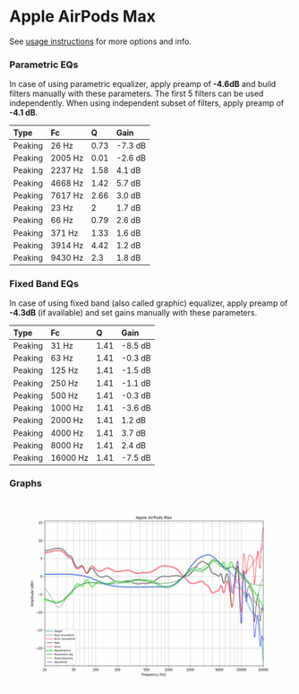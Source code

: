 # Apple AirPods Max
See [usage instructions](https://github.com/jaakkopasanen/AutoEq#usage) for more options and info.

### Parametric EQs
In case of using parametric equalizer, apply preamp of **-4.6dB** and build filters manually
with these parameters. The first 5 filters can be used independently.
When using independent subset of filters, apply preamp of **-4.1 dB**.

| Type    | Fc      |    Q | Gain    |
|:--------|:--------|:-----|:--------|
| Peaking | 26 Hz   | 0.73 | -7.3 dB |
| Peaking | 2005 Hz | 0.01 | -2.6 dB |
| Peaking | 2237 Hz | 1.58 | 4.1 dB  |
| Peaking | 4668 Hz | 1.42 | 5.7 dB  |
| Peaking | 7617 Hz | 2.66 | 3.0 dB  |
| Peaking | 23 Hz   | 2    | 1.7 dB  |
| Peaking | 66 Hz   | 0.79 | 2.6 dB  |
| Peaking | 371 Hz  | 1.33 | 1.6 dB  |
| Peaking | 3914 Hz | 4.42 | 1.2 dB  |
| Peaking | 9430 Hz | 2.3  | 1.8 dB  |

### Fixed Band EQs
In case of using fixed band (also called graphic) equalizer, apply preamp of **-4.3dB**
(if available) and set gains manually with these parameters.

| Type    | Fc       |    Q | Gain    |
|:--------|:---------|:-----|:--------|
| Peaking | 31 Hz    | 1.41 | -8.5 dB |
| Peaking | 63 Hz    | 1.41 | -0.3 dB |
| Peaking | 125 Hz   | 1.41 | -1.5 dB |
| Peaking | 250 Hz   | 1.41 | -1.1 dB |
| Peaking | 500 Hz   | 1.41 | -0.3 dB |
| Peaking | 1000 Hz  | 1.41 | -3.6 dB |
| Peaking | 2000 Hz  | 1.41 | 1.2 dB  |
| Peaking | 4000 Hz  | 1.41 | 3.7 dB  |
| Peaking | 8000 Hz  | 1.41 | 2.4 dB  |
| Peaking | 16000 Hz | 1.41 | -7.5 dB |

### Graphs
![](./Apple%20AirPods%20Max.png)